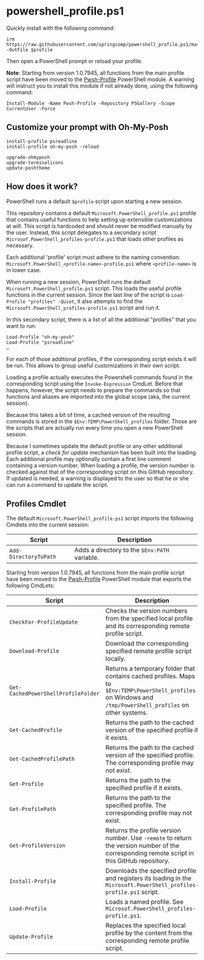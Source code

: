 # powershell_profile.ps1

Quickly install with the following command:

```pwsh
irm https://raw.githubusercontent.com/springcomp/powershell_profile.ps1/master/Microsoft.PowerShell_profile.ps1 -OutFile $profile
```

Then open a PowerShell prompt or reload your profile.

**Note**: Starting from version 1.0.7945, all functions from the main profile script have been moved to the [Pwsh-Profile](https://www.powershellgallery.com/packages?q=Pwsh-Profile) PowerShell module. A warning will instruct you to install this module if not already done, using the following command:

```pwsh
Install-Module -Name Pwsh-Profile -Repository PSGallery -Scope CurrentUser -Force
```

## Customize your prompt with Oh-My-Posh

```pwsh
install-profile psreadline
install-profile oh-my-posh -reload

upgrade-ohmyposh
upgrade-terminalicons
update-poshtheme
```

## How does it work?

PowerShell runs a default `$profile` script upon starting a new session.

This repository contains a default `Microsoft.PowerShell_profile.ps1` profile that contains useful functions to help setting up extensible customizations at will. This script is hardcoded and should never be modified manually by the user. Instead, this script delegates to a secondary script `Microsof.PowerShell_profiles-profile.ps1` that loads other profiles as necessary.

Each additional 'profile' script must adhere to the naming convention: `Microsoft.PowerShell_<profile-name>-profile.ps1` where `<profile-name>` is in lower case.

When running a new session, PowerShell runs the default `Microsoft.PowerShell_profile.ps1` script. This loads the useful profile functions in the current session. Since the last line of the script is `Load-Profile "profiles" -Quiet`, it also attempts to find the `Microsoft.PowerShell_profiles-profile.ps1` script and run it.

In this secondary script, there is a list of all the additional "profiles" that you want to run:

```pwsh
Load-Profile "oh-my-posh"
Load-Profile "psreadline"
…
```

For each of those additional profiles, if the corresponding script exists it will be run. This allows to group useful customizations in their own script.

Loading a profile actually executes the Powershell commands found in the corresponding script using the `Invoke-Expression` CmdLet. Before that happens, however, the script needs to prepare the commands so that functions and aliases are imported into the global scope (aka, the current session).

Because this takes a bit of time, a cached version of the resulting commands is stored in the `$Env:TEMP\PowerShell_profiles` folder. Those are the scripts that are actually run every time you open a new PowerShell session.

Because I sometimes update the default profile or any other additional profile script, a _check for update_ mechanism has been built into the loading. Each additional profile may optionally contain a first line comment containing a version number. When loading a profile, the version number is checked against that of the corresponding script on this GitHub repository. If updated is needed, a warning is displayed to the user so that he or she can run a command to update the script.

## Profiles Cmdlet

The default `Microsoft.PowerShell_profile.ps1` script imports the following Cmdlets into the current session:

|Script|Description|
|---|---|
|`Add-DirectoryToPath`|Adds a directory to the `$Env:PATH` variable.|

Starting from version 1.0.7945, all functions from the main profile script have been moved to the [Pwsh-Profile](https://www.powershellgallery.com/packages?q=Pwsh-Profile) PowerShell module that exports the following CmdLets:

|Script|Description|
|---|---|
|`CheckFor-ProfileUpdate`|Checks the version numbers from the specified local profile and its corresponding remote profile script.|
|`Download-Profile`|Download the corresponding specified remote profile script locally.|
|`Get-CachedPowerShellProfileFolder`|Returns a temporary folder that contains cached profiles. Maps to `$Env:TEMP\PowerShell_profiles` on Windows and `/tmp/PowerShell_profiles` on other systems.|
|`Get-CachedProfile`|Returns the path to the cached version of the specified profile if it exists.|
|`Get-CachedProfilePath`|Returns the path to the cached version of the specified profile. The corresponding profile may not exist.|
|`Get-Profile`|Returns the path to the specified profile if it exists.|
|`Get-ProfilePath`|Returns the path to the specified profile. The corresponding profile may not exist.|
|`Get-ProfileVersion`|Returns the profile version number. Use `-remote` to return the version number of the corresponding remote script in this GitHub repository.|
|`Install-Profile`|Downloads the specified profile and registers its loading in the `Microsoft.PowerShell_profiles-profile.ps1` script.|
|`Load-Profile`|Loads a named profile. See `Microsof.PowerShell_profiles-profile.ps1`.|
|`Update-Profile`|Replaces the specified local profile by the content from the corresponding remote profile script.|

